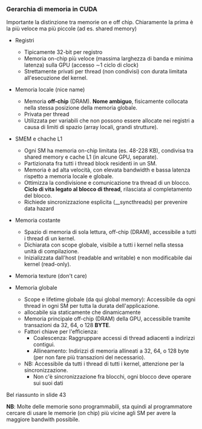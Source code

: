 ### Gerarchia di memoria in CUDA
Importante la distinzione tra memorie on e off chip. Chiaramente la prima è la più veloce ma più piccole (ad es. shared memory)

- Registri
    - Tipicamente 32-bit per registro
    - Memoria on-chip più veloce (massima larghezza di banda e minima latenza) sulla GPU (accesso ∼1 ciclo di clock)
    - Strettamente privati per thread (non condivisi) con durata limitata all'esecuzione del kernel.

- Memoria locale (nice name)
    - Memoria **off-chip** (DRAM). **Nome ambiguo**, fisicamente collocata nella stessa posizione della memoria globale.
    - Privata per thread
    - Utilizzata per variabili che non possono essere allocate nei registri a causa di limiti di spazio (array locali, grandi strutture).

- SMEM e chache L1
    - Ogni SM ha memoria on-chip limitata (es. 48-228 KB), condivisa tra shared memory e cache L1 (in alcune GPU, separate).
    - Partizionata fra tutti i thread block residenti in un SM.
    - Memoria è ad alta velocità, con elevata bandwidth e bassa latenza rispetto a memoria locale e globale.
    - Ottimizza la condivisione e comunicazione tra thread di un blocco. **Ciclo di vita legato al blocco di thread**, rilasciata al completamento del blocco.
    - Richiede sincronizzazione esplicita (__syncthreads) per prevenire data hazard

- Memoria costante
    - Spazio di memoria di sola lettura, off-chip (DRAM), accessibile a tutti i thread di un kernel.
    - Dichiarata con scope globale, visibile a tutti i kernel nella stessa unità di compilazione.
    - Inizializzata dall'host (readable and writable) e non modificabile dai kernel (read-only).

- Memoria texture (don't care)

- Memoria globale
    - Scope e lifetime globale (da qui global memory): Accessibile da ogni thread in ogni SM per tutta la durata dell'applicazione.
    - allocabile sia staticamente che dinamicamente
    - Memoria principale off-chip (DRAM) della GPU, accessibile tramite transazioni da 32, 64, o 128 **BYTE**.
    - Fattori chiave per l'efficienza:
        - Coalescenza: Raggruppare accessi di thread adiacenti a indirizzi contigui.
        - Allineamento: Indirizzi di memoria allineati a 32, 64, o 128 byte (per non fare più transazioni del necessario).
    - NB: Accessibile da tutti i thread di tutti i kernel, attenzione per la sincronizzazione.
        - Non c'è sincronizzazione fra blocchi, ogni blocco deve operare sui suoi dati

Bel riassunto in slide 43

**NB**: Molte delle memorie sono programmabili, sta quindi al programmatore cercare di usare le memorie (on chip) più vicine agli SM per avere la maggiore bandwith possibile.